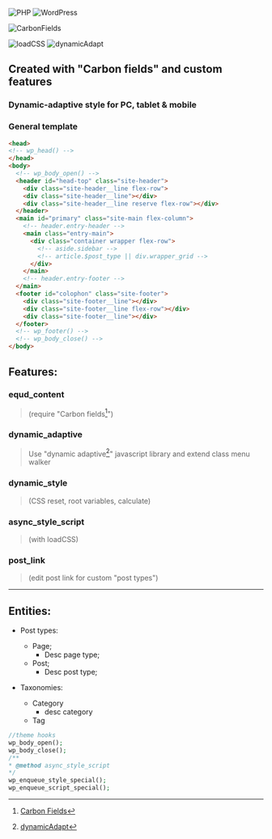 ![PHP](https://img.shields.io/badge/PHP-8.2.1-green?style=flat-square&logo=php)
![WordPress](https://img.shields.io/badge/WordPress-6.1.1-green?style=flat-square&logo=wordpress)

![CarbonFields](https://img.shields.io/badge/Carbon%20Fields-3.4.0-green?style=social&logo=wordpress)

![loadCSS](https://img.shields.io/badge/loadCSS-2.0.1-green?style=social&logo=javascript)
![dynamicAdapt](https://img.shields.io/badge/dynamicAdapt-2022-green?style=social&logo=javascript)

## Created with "Carbon fields" and custom features
### Dynamic-adaptive style for PC, tablet & mobile


### General template
```html
<head>
<!-- wp_head() -->
</head>
<body>
  <!-- wp_body_open() -->
  <header id="head-top" class="site-header">
    <div class="site-header__line flex-row">
    <div class="site-header__line"></div>
    <div class="site-header__line reserve flex-row"></div>
  </header>
  <main id="primary" class="site-main flex-column">
    <!-- header.entry-header -->
    <main class="entry-main">
      <div class="container wrapper flex-row">
        <!-- aside.sidebar -->
        <!-- article.$post_type || div.wrapper_grid -->
      </div>
    </main>
    <!-- header.entry-footer -->
  </main>
  <footer id="colophon" class="site-footer">
    <div class="site-footer__line"></div>
    <div class="site-footer__line flex-row"></div>
    <div class="site-footer__line"></div>
  </footer>
  <!-- wp_footer() -->
  <!-- wp_body_close() -->
</body>
```

## Features:
### equd_content
> (require "Carbon fields[^carbon_fields]")
### dynamic_adaptive
> Use "dynamic adaptive[^dynamicAdapt]" javascript library and extend class menu walker
### dynamic_style
> (CSS reset, root variables, calculate)
### async_style_script
> (with loadCSS)
### post_link
> (edit post link for custom "post types")



- - - 

## Entities:

- Post types:
  - Page;
    - Desc page type;
  - Post;
    - Desc post type;

- Taxonomies:
  - Category
    - desc category
  - Tag

```php
//theme hooks
wp_body_open();
wp_body_close();
/**
* @method async_style_script
*/
wp_enqueue_style_special();
wp_enqueue_script_special();
```

[^carbon_fields]: [Carbon Fields](https://github.com/htmlburger/carbon-fields)
[^dynamicAdapt]: [dynamicAdapt](https://github.com/FreelancerLifeStyle/dynamic_adapt)
